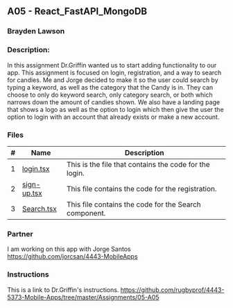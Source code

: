 ## A05 - React_FastAPI_MongoDB
### Brayden Lawson
### Description:

In this assignment Dr.Griffin wanted us to start adding functionality to our app. This assignment is focused on login, registration, and a way to search for candies. Me and Jorge decided to make it so the user could search by typing a keyword, as well as the category that the Candy is in. They can choose to only do keyword search, only category search, or both which narrows down the amount of candies shown. We also have a landing page that shows a logo as well as the option to login which then give the user the option to login with an account that already exists or make a new account. 

### Files

|   #   | Name     | Description                      |
| :---: | -------- | -------------------------------- |
|   1   | [login.tsx](https://github.com/jorcsan/4443-MobileApps/blob/main/Assignments/MobileApp/FoodOrdering/app/(auth)/login.tsx) | This is the file that contains the code for the login.  |
|   2   | [sign-up.tsx](https://github.com/jorcsan/4443-MobileApps/blob/main/Assignments/MobileApp/FoodOrdering/app/(auth)/sign-up.tsx) | This file contains the code for the registration. 
|   3   | [Search.tsx](https://github.com/jorcsan/4443-MobileApps/blob/main/Assignments/MobileApp/FoodOrdering/components/Search.tsx) | This file contains the code for the Search component. |


### Partner
I am working on this app with Jorge Santos https://github.com/jorcsan/4443-MobileApps


### Instructions

This is a link to Dr.Griffin's instructions. https://github.com/rugbyprof/4443-5373-Mobile-Apps/tree/master/Assignments/05-A05






